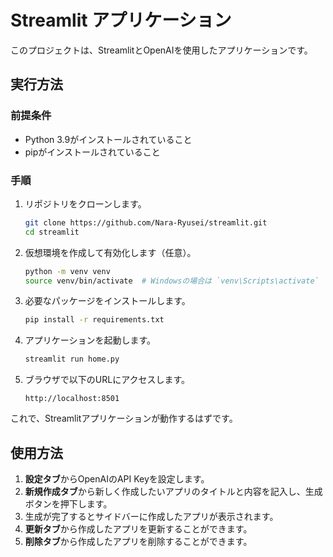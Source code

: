 # Streamlit アプリケーション

このプロジェクトは、StreamlitとOpenAIを使用したアプリケーションです。

## 実行方法

### 前提条件

- Python 3.9がインストールされていること
- pipがインストールされていること

### 手順

1. リポジトリをクローンします。

    ```sh
    git clone https://github.com/Nara-Ryusei/streamlit.git
    cd streamlit
    ```

2. 仮想環境を作成して有効化します（任意）。

    ```sh
    python -m venv venv
    source venv/bin/activate  # Windowsの場合は `venv\Scripts\activate`
    ```

3. 必要なパッケージをインストールします。

    ```sh
    pip install -r requirements.txt
    ```

4. アプリケーションを起動します。

    ```sh
    streamlit run home.py
    ```

5. ブラウザで以下のURLにアクセスします。

    ```
    http://localhost:8501
    ```

これで、Streamlitアプリケーションが動作するはずです。

## 使用方法

1. **設定タブ**からOpenAIのAPI Keyを設定します。
2. **新規作成タブ**から新しく作成したいアプリのタイトルと内容を記入し、生成ボタンを押下します。
3. 生成が完了するとサイドバーに作成したアプリが表示されます。
4. **更新タブ**から作成したアプリを更新することができます。
5. **削除タブ**から作成したアプリを削除することができます。
